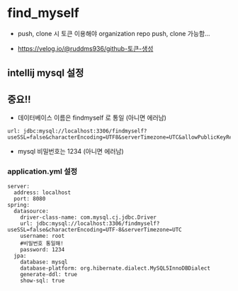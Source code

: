 # find_myself

* push, clone 시 토큰 이용해야 organization repo push, clone 가능함...

* https://velog.io/@ruddms936/github-토큰-생성


intellij mysql 설정
---

## 중요!!

* 데이터베이스 이름은 findmyself 로 통일 (아니면 에러남)
```
url: jdbc:mysql://localhost:3306/findmyself?useSSL=false&characterEncoding=UTF8&serverTimezone=UTC&allowPublicKeyRetrieval=true&useSSL=false
```

* mysql 비밀번호는 1234 (아니면 에러남)


### application.yml 설정 

```
server:
  address: localhost
  port: 8080
spring:
  datasource:
    driver-class-name: com.mysql.cj.jdbc.Driver
    url: jdbc:mysql://localhost:3306/findmyself?useSSL=false&characterEncoding=UTF-8&serverTimezone=UTC
    username: root
    #비밀번호 통일해!
    password: 1234
  jpa:
    database: mysql
    database-platform: org.hibernate.dialect.MySQL5InnoDBDialect
    generate-ddl: true
    show-sql: true
```
